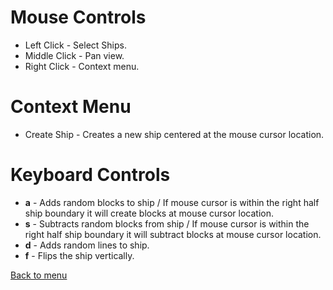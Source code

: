 # Mouse Controls
* Left Click - Select Ships.
* Middle Click - Pan view.
* Right Click - Context menu.

# Context Menu
* Create Ship - Creates a new ship centered at the mouse cursor location.

# Keyboard Controls
* **a** - Adds random blocks to ship / If mouse cursor is within the right half ship boundary it will create blocks at mouse cursor location.
* **s** - Subtracts random blocks from ship / If mouse cursor is within the right half ship boundary it will subtract blocks at mouse cursor location.
* **d** - Adds random lines to ship.
* **f** - Flips the ship vertically.

[Back to menu](README.md)
